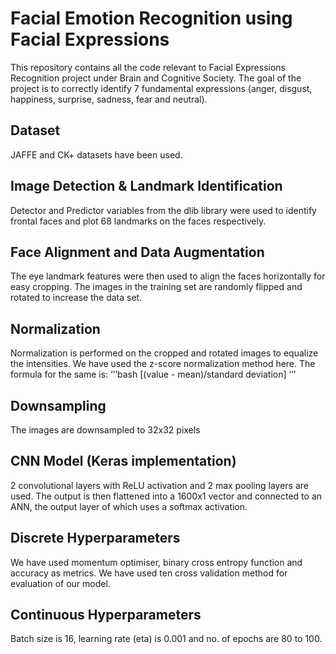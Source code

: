 # Facial Emotion Recognition using Facial Expressions
This repository contains all the code relevant to Facial Expressions Recognition project under Brain and Cognitive Society. The goal of the project is to correctly identify 7 fundamental expressions (anger, disgust, happiness, surprise, sadness, fear and neutral).
## Dataset
JAFFE and CK+ datasets have been used.
## Image Detection & Landmark Identification
Detector and Predictor variables from the dlib library were used to identify frontal faces and plot 68 landmarks on the faces respectively.
## Face Alignment and Data Augmentation
The eye landmark features were then used to align the faces horizontally for easy cropping. The images in the training set are randomly flipped and rotated to increase the data set.
## Normalization
Normalization is performed on the cropped and rotated images to equalize the intensities. We have used the z-score normalization method here. The formula for the same is:
‘’’bash
[(value - mean)/standard deviation]
‘’’
## Downsampling
The images are downsampled to 32x32 pixels
## CNN Model (Keras implementation)
2 convolutional layers with ReLU activation and 2 max pooling layers are used. The output is then flattened into a 1600x1 vector and connected to an ANN, the output layer of which uses a softmax activation.
## Discrete Hyperparameters
We have used momentum optimiser, binary cross entropy function and accuracy as metrics. We have used ten cross validation method for evaluation of our model.
## Continuous Hyperparameters
Batch size is 16, learning rate (eta) is 0.001 and no. of epochs are 80 to 100.

